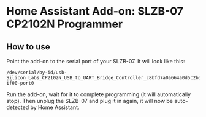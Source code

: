 # Home Assistant Add-on: SLZB-07 CP2102N Programmer

## How to use
Point the add-on to the serial port of your SLZB-07. It will look like this:

```
/dev/serial/by-id/usb-Silicon_Labs_CP2102N_USB_to_UART_Bridge_Controller_c8bfd7a0a664a0d5c2b36b54b2d15a9e-if00-port0
```

Run the add-on, wait for it to complete programming (it will automatically stop). Then unplug the SLZB-07 and plug it in again, it will now be auto-detected by Home Assistant.